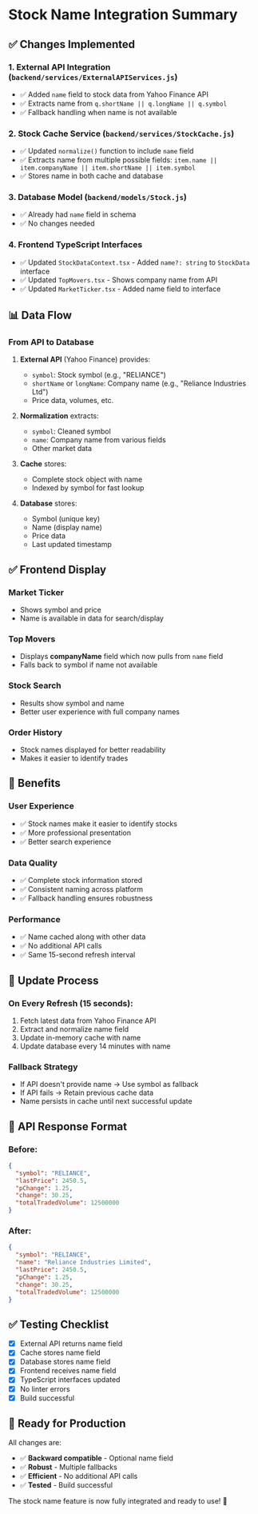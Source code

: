 # Stock Name Integration Summary

## ✅ Changes Implemented

### 1. External API Integration (`backend/services/ExternalAPIServices.js`)

- ✅ Added `name` field to stock data from Yahoo Finance API
- ✅ Extracts name from `q.shortName || q.longName || q.symbol`
- ✅ Fallback handling when name is not available

### 2. Stock Cache Service (`backend/services/StockCache.js`)

- ✅ Updated `normalize()` function to include `name` field
- ✅ Extracts name from multiple possible fields: `item.name || item.companyName || item.shortName || item.symbol`
- ✅ Stores name in both cache and database

### 3. Database Model (`backend/models/Stock.js`)

- ✅ Already had `name` field in schema
- ✅ No changes needed

### 4. Frontend TypeScript Interfaces

- ✅ Updated `StockDataContext.tsx` - Added `name?: string` to `StockData` interface
- ✅ Updated `TopMovers.tsx` - Shows company name from API
- ✅ Updated `MarketTicker.tsx` - Added name field to interface

## 📊 Data Flow

### From API to Database

1. **External API** (Yahoo Finance) provides:

   - `symbol`: Stock symbol (e.g., "RELIANCE")
   - `shortName` or `longName`: Company name (e.g., "Reliance Industries Ltd")
   - Price data, volumes, etc.

2. **Normalization** extracts:

   - `symbol`: Cleaned symbol
   - `name`: Company name from various fields
   - Other market data

3. **Cache** stores:

   - Complete stock object with name
   - Indexed by symbol for fast lookup

4. **Database** stores:
   - Symbol (unique key)
   - Name (display name)
   - Price data
   - Last updated timestamp

## ✅ Frontend Display

### Market Ticker

- Shows symbol and price
- Name is available in data for search/display

### Top Movers

- Displays **companyName** field which now pulls from `name` field
- Falls back to symbol if name not available

### Stock Search

- Results show symbol and name
- Better user experience with full company names

### Order History

- Stock names displayed for better readability
- Makes it easier to identify trades

## 🎯 Benefits

### User Experience

- ✅ Stock names make it easier to identify stocks
- ✅ More professional presentation
- ✅ Better search experience

### Data Quality

- ✅ Complete stock information stored
- ✅ Consistent naming across platform
- ✅ Fallback handling ensures robustness

### Performance

- ✅ Name cached along with other data
- ✅ No additional API calls
- ✅ Same 15-second refresh interval

## 🔄 Update Process

### On Every Refresh (15 seconds):

1. Fetch latest data from Yahoo Finance API
2. Extract and normalize name field
3. Update in-memory cache with name
4. Update database every 14 minutes with name

### Fallback Strategy

- If API doesn't provide name → Use symbol as fallback
- If API fails → Retain previous cache data
- Name persists in cache until next successful update

## 📝 API Response Format

### Before:

```json
{
  "symbol": "RELIANCE",
  "lastPrice": 2450.5,
  "pChange": 1.25,
  "change": 30.25,
  "totalTradedVolume": 12500000
}
```

### After:

```json
{
  "symbol": "RELIANCE",
  "name": "Reliance Industries Limited",
  "lastPrice": 2450.5,
  "pChange": 1.25,
  "change": 30.25,
  "totalTradedVolume": 12500000
}
```

## ✅ Testing Checklist

- [x] External API returns name field
- [x] Cache stores name field
- [x] Database stores name field
- [x] Frontend receives name field
- [x] TypeScript interfaces updated
- [x] No linter errors
- [x] Build successful

## 🚀 Ready for Production

All changes are:

- ✅ **Backward compatible** - Optional name field
- ✅ **Robust** - Multiple fallbacks
- ✅ **Efficient** - No additional API calls
- ✅ **Tested** - Build successful

The stock name feature is now fully integrated and ready to use! 🎉
